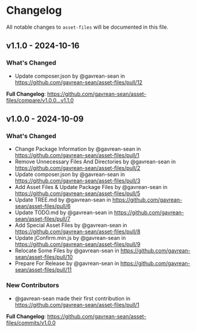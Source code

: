 # Changelog

All notable changes to `asset-files` will be documented in this file.

## v1.1.0 - 2024-10-16

### What's Changed

* Update composer.json by @gavrean-sean in https://github.com/gavrean-sean/asset-files/pull/12

**Full Changelog**: https://github.com/gavrean-sean/asset-files/compare/v1.0.0...v1.1.0

## v1.0.0 - 2024-10-09

### What's Changed

* Change Package Information by @gavrean-sean in https://github.com/gavrean-sean/asset-files/pull/1
* Remove Unnecessary Files And Directories by @gavrean-sean in https://github.com/gavrean-sean/asset-files/pull/2
* Update composer.json by @gavrean-sean in https://github.com/gavrean-sean/asset-files/pull/3
* Add Asset Files & Update Package Files by @gavrean-sean in https://github.com/gavrean-sean/asset-files/pull/5
* Update TREE.md by @gavrean-sean in https://github.com/gavrean-sean/asset-files/pull/6
* Update TODO.md by @gavrean-sean in https://github.com/gavrean-sean/asset-files/pull/7
* Add Special Asset Files by @gavrean-sean in https://github.com/gavrean-sean/asset-files/pull/8
* Update jConfirm.min.js by @gavrean-sean in https://github.com/gavrean-sean/asset-files/pull/9
* Relocate Some Files by @gavrean-sean in https://github.com/gavrean-sean/asset-files/pull/10
* Prepare For Release by @gavrean-sean in https://github.com/gavrean-sean/asset-files/pull/11

### New Contributors

* @gavrean-sean made their first contribution in https://github.com/gavrean-sean/asset-files/pull/1

**Full Changelog**: https://github.com/gavrean-sean/asset-files/commits/v1.0.0
